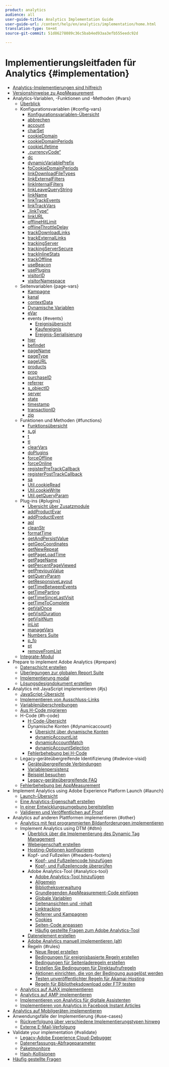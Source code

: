```yaml
---
product: analytics
audience: all
user-guide-title: Analytics Implementation Guide
user-guide-url: /content/help/en/analytics/implementation/home.html
translation-type: tm+mt
source-git-commit: 51d86278089c36c5bab4ed93aa3efb555eedc92d

---
```



# Implementierungsleitfaden für Analytics {#implementation}

+ [Analytics-Implementierungen sind hilfreich](home.md)
+ [Versionshinweise zu AppMeasurement](appmeasurement-updates.md)
+ Analytics-Variablen, -Funktionen und -Methoden {#vars}
   + [Überblick](vars/overview.md)
   + Konfigurationsvariablen {#config-vars}
      + [Konfigurationsvariablen-Übersicht](vars/config-vars/configuration-variables.md)
      + [abbrechen](vars/config-vars/abort.md)
      + [account](vars/config-vars/account.md)
      + [charSet](vars/config-vars/charset.md)
      + [cookieDomain](vars/config-vars/cookiedomain.md)
      + [cookieDomainPeriods](vars/config-vars/cookiedomainperiods.md)
      + [cookieLifetime](vars/config-vars/cookielifetime.md)
      + [„currencyCode“](vars/config-vars/currencycode.md)
      + [dc](vars/config-vars/dc.md)
      + [dynamicVariablePrefix](vars/config-vars/dynamicvariableprefix.md)
      + [fpCookieDomainPeriods](vars/config-vars/fpcookiedomainperiods.md)
      + [linkDownloadFileTypes](vars/config-vars/linkdownloadfiletypes.md)
      + [linkExternalFilters](vars/config-vars/linkexternalfilters.md)
      + [linkInternalFilters](vars/config-vars/linkinternalfilters.md)
      + [linkLeaveQueryString](vars/config-vars/linkleavequerystring.md)
      + [linkName](vars/config-vars/linkname.md)
      + [linkTrackEvents](vars/config-vars/linktrackevents.md)
      + [linkTrackVars](vars/config-vars/linktrackvars.md)
      + [„linkType“](vars/config-vars/linktype.md)
      + [linkURL](vars/config-vars/linkurl.md)
      + [offlineHitLimit](vars/config-vars/offlinehitlimit.md)
      + [offlineThrottleDelay](vars/config-vars/offlinethrottledelay.md)
      + [trackDownloadLinks](vars/config-vars/trackdownloadlinks.md)
      + [trackExternalLinks](vars/config-vars/trackexternallinks.md)
      + [trackingServer](vars/config-vars/trackingserver.md)
      + [trackingServerSecure](vars/config-vars/trackingserversecure.md)
      + [trackInlineStats](vars/config-vars/trackinlinestats.md)
      + [trackOffline](vars/config-vars/trackoffline.md)
      + [useBeacon](vars/config-vars/usebeacon.md)
      + [usePlugins](vars/config-vars/useplugins.md)
      + [visitorID](vars/config-vars/visitorid.md)
      + [visitorNamespace](vars/config-vars/visitornamespace.md)
   + Seitenvariablen {page-vars}
      + [Kampagne](vars/page-vars/campaign.md)
      + [kanal](vars/page-vars/channel.md)
      + [contextData](vars/page-vars/contextdata.md)
      + [Dynamische Variablen](vars/page-vars/dynamic-variables.md)
      + [eVar](vars/page-vars/evar.md)
      + events {#events}
         + [Ereignisübersicht](vars/page-vars/events/events-overview.md)
         + [Kaufereignis](vars/page-vars/events/event-purchase.md)
         + [Ereignis-Serialisierung](vars/page-vars/events/event-serialization.md)
      + [hier](vars/page-vars/hier.md)
      + [befindet](vars/page-vars/list.md)
      + [pageName](vars/page-vars/pagename.md)
      + [pageType](vars/page-vars/pagetype.md)
      + [pageURL](vars/page-vars/pageurl.md)
      + [products](vars/page-vars/products.md)
      + [prop](vars/page-vars/prop.md)
      + [purchaseID](vars/page-vars/purchaseid.md)
      + [referrer](vars/page-vars/referrer.md)
      + [s_objectID](vars/page-vars/s-objectid.md)
      + [server](vars/page-vars/server.md)
      + [state](vars/page-vars/state.md)
      + [timestamp](vars/page-vars/timestamp.md)
      + [transactionID](vars/page-vars/transactionid.md)
      + [zip](vars/page-vars/zip.md)
   + Funktionen und Methoden {#functions}
      + [Funktionsübersicht](vars/functions/overview.md)
      + [s_gi](vars/functions/s-gi.md)
      + [t](vars/functions/t.md)
      + [tl](vars/functions/tl.md)
      + [clearVars](vars/functions/clearvars.md)
      + [doPlugins](vars/functions/doplugins.md)
      + [forceOffline](vars/functions/forceoffline.md)
      + [forceOnline](vars/functions/forceonline.md)
      + [registerPreTrackCallback](vars/functions/registerpretrackcallback.md)
      + [registerPostTrackCallback](vars/functions/registerposttrackcallback.md)
      + [sa](vars/functions/sa.md)
      + [Util.cookieRead](vars/functions/util-cookieread.md)
      + [Util.cookieWrite](vars/functions/util-cookiewrite.md)
      + [Util.getQueryParam](vars/functions/util-getqueryparam.md)
   + Plug-ins {#plugins}
      + [Übersicht über Zusatzmodule](vars/plugins/impl-plugins.md)
      + [addProductEvar](vars/plugins/addproductevar.md)
      + [addProductEvent](vars/plugins/addproductevent.md)
      + [apl](vars/plugins/apl.md)
      + [cleanStr](vars/plugins/cleanstr.md)
      + [formatTime](vars/plugins/formattime.md)
      + [getAndPersistValue](vars/plugins/getandpersistvalue.md)
      + [getGeoCoordinates](vars/plugins/getgeocoordinates.md)
      + [getNewRepeat](vars/plugins/getnewrepeat.md)
      + [getPageLoadTime](vars/plugins/getpageloadtime.md)
      + [getPageName](vars/plugins/getpagename.md)
      + [getPercentPageViewed](vars/plugins/getpercentpageviewed.md)
      + [getPreviousValue](vars/plugins/getpreviousvalue.md)
      + [getQueryParam](vars/plugins/getqueryparam.md)
      + [getResponsiveLayout](vars/plugins/getresponsivelayout.md)
      + [getTimeBetweenEvents](vars/plugins/gettimebetweenevents.md)
      + [getTimeParting](vars/plugins/gettimeparting.md)
      + [getTimeSinceLastVisit](vars/plugins/gettimesincelastvisit.md)
      + [getTimeToComplete](vars/plugins/gettimetocomplete.md)
      + [getValOnce](vars/plugins/getvalonce.md)
      + [getVisitDuration](vars/plugins/getvisitduration.md)
      + [getVisitNum](vars/plugins/getvisitnum.md)
      + [inList](vars/plugins/inlist.md)
      + [manageVars  ](vars/plugins/managevars.md)
      + [Numbers Suite](vars/plugins/numberssuite.md)
      + [p_fo](vars/plugins/p-fo.md)
      + [pt](vars/plugins/pt.md)
      + [removeFromList](vars/plugins/removefromlist.md)
   + [Integrate-Modul](vars/integrate.md)
+ Prepare to implement Adobe Analytics {#prepare}
   + [Datenschicht erstellen](prepare/data-layer.md)
   + [Überlegungen zur globalen Report Suite](prepare/global-rs.md)
   + [Implementierung modal](prepare/implementation-modal.md)
   + [Lösungsdesigndokument erstellen](prepare/solution-design.md)
+ Analytics mit JavaScript implementieren {#js}
   + [JavaScript-Übersicht](js/overview.md)
   + [Implementieren von Ausschluss-Links](js/opt-out.md)
   + [Variablenüberschreibungen](js/overrides.md)
   + [Aus H-Code migrieren](js/migrate-from-hcode.md)
   + H-Code {#h-code}
      + [H-Code-Übersicht](js/h-code/overview.md)
      + Dynamische Konten {#dynamicaccount}
         + [Übersicht über dynamische Konten](js/h-code/dynamicaccount/overview.md)
         + [dynamicAccountList](js/h-code/dynamicaccount/dynamicaccountlist.md)
         + [dynamicAccountMatch](js/h-code/dynamicaccount/dynamicaccountmatch.md)
         + [dynamicAccountSelection](js/h-code/dynamicaccount/dynamicaccountselection.md)
      + [Fehlerbehebung bei H-Code](js/h-code/troubleshooting.md)
   + Legacy-geräteübergreifende Identifizierung {#xdevice-visid}
      + [Geräteübergreifende Verbindungen](js/xdevice-visid/xdevice-connecting.md)
      + [Variablenpersistenz](js/xdevice-visid/variable-persistence.md)
      + [Beispiel besuchen](js/xdevice-visid/visit-example.md)
      + [Legacy-geräteübergreifende FAQ](js/xdevice-visid/xdevice-faq.md)
   + [Fehlerbehebung bei AppMeasurement](js/troubleshooting.md)
+ Implement Analytics using Adobe Experience Platform Launch {#launch}
   + [Launch-Übersicht](launch/overview.md)
   + [Eine Analytics-Eigenschaft erstellen](launch/create-analytics-property.md)
   + [In einer Entwicklungsumgebung bereitstellen](launch/deploy-dev.md)
   + [Validieren und Veröffentlichen auf Proof](launch/validate-publish-prod.md)
+ Analytics auf anderen Plattformen implementieren {#other}
   + [Analytics mit fest programmierten Bildanforderungen implementieren](other/hardcoded.md)
   + Implement Analytics using DTM {#dtm}
      + [Überblick über die Implementierung des Dynamic Tag Management](other/dtm/dtm-implementation-overview.md)
      + [Webeigenschaft erstellen](other/dtm/t-create-web-property.md)
      + [Hosting-Optionen konfigurieren](other/dtm/t-configure-hosting.md)
      + Kopf- und Fußzeilen {#headers-footers}
         + [Kopf- und Fußzeilencode hinzufügen](other/dtm/c-headers-footers/t-header-footer-code.md)
         + [Kopf- und Fußzeilencode überprüfen](other/dtm/c-headers-footers/t-verify-header-footer.md)
      + Adobe Analytics-Tool {#analytics-tool}
         + [Adobe Analytics-Tool hinzufügen](other/dtm/c-aa-tool/analytics-dtm.md)
         + [Allgemein](other/dtm/c-aa-tool/general-settings-analytics.md)
         + [Bibliotheksverwaltung](other/dtm/c-aa-tool/library-management.md)
         + [Grundlegenden AppMeasurement-Code einfügen](other/dtm/c-aa-tool/t-appmeasurement-code.md)
         + [Globale Variablen](other/dtm/c-aa-tool/global-variables.md)
         + [Seitenansichten und -inhalt](other/dtm/c-aa-tool/pageviews-content.md)
         + [Linktracking](other/dtm/c-aa-tool/link-tracking.md)
         + [Referrer und Kampagnen](other/dtm/c-aa-tool/referrers-campaigns.md)
         + [Cookies](other/dtm/c-aa-tool/cookies-analytics.md)
         + [Seiten-Code anpassen](other/dtm/c-aa-tool/customize-page-code.md)
         + [Häufig gestellte Fragen zum Adobe Analytics-Tool](other/dtm/c-aa-tool/dtm-faq.md)
      + [Datenelement erstellen](other/dtm/t-data-element.md)
      + [Adobe Analytics manuell implementieren (alt)](other/dtm/t-analytics-deploy.md)
      + Regeln {#rules}
         + [Neue Regel erstellen](other/dtm/c-rules/t-rules-create.md)
         + [Bedingungen für ereignisbasierte Regeln erstellen](other/dtm/c-rules/t-rules-event-conditions.md)
         + [Bedingungen für Seitenladeregeln erstellen](other/dtm/c-rules/t-rules-page-conditions.md)
         + [Erstellen Sie Bedingungen für Direktaufrufregeln](other/dtm/c-rules/t-rules-direct-conditions.md)
         + [Aktionen einrichten, die von der Bedingung ausgelöst werden](other/dtm/c-rules/t-rules-actions.md)
         + [Testen unveröffentlichter Regeln für Akamai-Hosting](other/dtm/c-rules/t-test-rules-akamai.md)
         + [Regeln für Bibliotheksdownload oder FTP testen](other/dtm/c-rules/t-test-rules-ftp.md)
   + [Analytics auf AJAX implementieren](other/ajax.md)
   + [Analytics auf AMP implementieren](other/amp.md)
   + [Implementieren von Analytics für digitale Assistenten](other/digital-assistants.md)
   + [Implementieren von Analytics in Facebook Instant Articles](other/fb-instant-articles.md)
+ [Analytics auf Mobilgeräten implementieren](mobile-device-sdk.md)
+ Anwendungsfälle der Implementierung {#use-cases}
   + [Rückverfolgung über verschiedene Implementierungstypen hinweg](use-cases/cross-type-implementation.md)
   + [Externe E-Mail-Verfolgung](use-cases/email-external.md)
+ Validate your implementation {#validate}
   + [Legacy-Adobe Experience Cloud-Debugger](validate/debugger.md)
   + [Datenerfassungs-Abfrageparameter](validate/query-parameters.md)
   + [Paketmonitore](validate/packet-monitor.md)
   + [Hash-Kollisionen](validate/hash-collisions.md)
+ [Häufig gestellte Fragen](faq.md)
